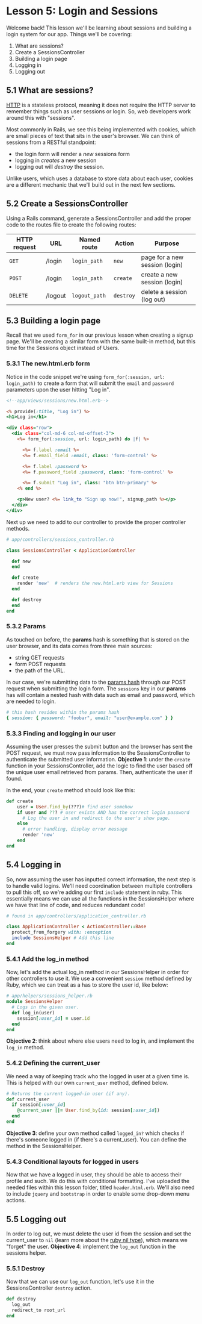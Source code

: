 # Lesson 5: Login and Sessions
Welcome back! This lesson we'll be learning about sessions and building a login system for our app.
Things we'll be covering:
1. What are sessions?
2. Create a SessionsController
3. Building a login page
4. Logging in
5. Logging out

## 5.1 What are sessions?
[HTTP](https://en.wikipedia.org/wiki/Hypertext_Transfer_Protocol) is a stateless protocol, meaning it does not require the HTTP server to remember things such as user sessions or login. So, web developers work around this with "sessions". 

Most commonly in Rails, we see this being implemented with cookies, which are small pieces of text that sits in the user's browser. We can think of sessions from a RESTful standpoint: 
- the login form will render a *new* sessions form
- logging in *creates* a new session
- logging out will *destroy* the session.

Unlike users, which uses a database to store data about each user, cookies are a different mechanic that we'll build out in the next few sections.

## 5.2 Create a SessionsController
Using a Rails command, generate a SessionsController and add the proper code to the routes file to create the following routes:

| **HTTP request** | **URL** | **Named route** | **Action** | **Purpose** |
|------------------|---------|-----------------|------------|-------------|
| `GET` | /login | `login_path` | `new` | page for a new session (login) |
| `POST` |/login | `login_path` | `create` | create a new session (login)|
| `DELETE` | /logout | `logout_path` | `destroy` | delete a session (log out) |

## 5.3 Building a login page
Recall that we used `form_for` in our previous lesson when creating a signup page. We'll be creating a similar form with the same built-in method, but this time for the Sessions object instead of Users. 
### 5.3.1 The new.html.erb form
Notice in the code snippet we're using `form_for(:session, url: login_path)` to create a form that will submit the `email` and `password` parameters upon the user hitting "Log in".
``` html.erb
<!--app/views/sessions/new.html.erb-->

<% provide(:title, "Log in") %>
<h1>Log in</h1>

<div class="row">
  <div class="col-md-6 col-md-offset-3">
    <%= form_for(:session, url: login_path) do |f| %>

      <%= f.label :email %>
      <%= f.email_field :email, class: 'form-control' %>

      <%= f.label :password %>
      <%= f.password_field :password, class: 'form-control' %>

      <%= f.submit "Log in", class: "btn btn-primary" %>
    <% end %>

    <p>New user? <%= link_to "Sign up now!", signup_path %></p>
  </div>
</div>
```
Next up we need to add to our controller to provide the proper controller methods.
```ruby
# app/controllers/sessions_controller.rb

class SessionsController < ApplicationController

  def new
  end

  def create
    render 'new'  # renders the new.html.erb view for Sessions
  end

  def destroy
  end
end
```
### 5.3.2 Params
As touched on before, the **params** hash is something that is stored on the user browser, and its data comes from three main sources:
- string GET requests
- form POST requests
- the path of the URL.

In our case, we're submitting data to the [params hash](https://gorails.com/episodes/the-params-hash) through our POST request when submitting the login form. The `sessions` key in our **params** has will contain a nested hash with data such as email and password, which are needed to login.
```ruby
# this hash resides within the params hash
{ session: { password: "foobar", email: "user@example.com" } }
```
### 5.3.3 Finding and logging in our user
Assuming the user presses the submit button and the browser has sent the POST request, we must now pass information to the SessionsController to authenticate the submitted user information.
**Objective 1**: under the `create` function in your SessionsController, add the logic to find the user based off the unique user email retrieved from params. Then, authenticate the user if found.

In the end, your `create` method should look like this:
```ruby
def create
    user = User.find_by(???)# find user somehow
    if user and ??? # user exists AND has the correct login password
      # Log the user in and redirect to the user's show page.
    else
	  # error handling, display error message
	  render 'new'
	end
end
 ```

## 5.4 Logging in
So, now assuming the user has inputted correct information, the next step is to handle valid logins. We'll need coordination between multiple controllers to pull this off, so we're adding our first `include` statement in ruby. This essentially means we can use all the functions in the SessionsHelper where we have that line of code, and reduces redundant code!
```ruby
# found in app/controllers/application_controller.rb

class ApplicationController < ActionController::Base
  protect_from_forgery with: :exception
  include SessionsHelper # Add this line
end
```
### 5.4.1 Add the log_in method
Now, let's add the actual log_in method in our SessionsHelper in order for other controllers to use it. We use a convenient `session` method defined by Ruby, which we can treat as a has to store the user id, like below:
```ruby
# app/helpers/sessions_helper.rb
module SessionsHelper
  # Logs in the given user.
  def log_in(user)
    session[:user_id] = user.id
  end
end
```
**Objective 2**: think about where else users need to log in, and implement the `log_in` method.

### 5.4.2 Defining the current_user
We need a way of keeping track who the logged in user at a given time is. This is helped with our own `current_user` method, defined below.
```ruby
# Returns the current logged-in user (if any).
def current_user
  if session[:user_id] 
    @current_user ||= User.find_by(id: session[:user_id])
  end
end
```

**Objective 3**: define your own method called `logged_in?` which checks if there's someone logged in (if there's a current_user). You can define the method in the SessionsHelper.

### 5.4.3 Conditional layouts for logged in users
Now that we have a logged in user, they should be able to access their profile and such. We do this with conditional formatting. I've uploaded the needed files within this lesson folder, titled `header.html.erb`.  We'll also need to include `jquery` and `bootstrap` in order to enable some drop-down menu actions. 

## 5.5 Logging out
In order to log out, we must delete the user id from the session and set the current_user to `nil` (learn more about the [ruby nil type](https://www.rubyguides.com/2018/01/ruby-nil/)), which means we "forget" the user.
**Objective 4**: implement the `log_out` function in the sessions helper.

### 5.5.1 Destroy
Now that we can use our `log_out` function, let's use it in the SessionsController `destroy` action. 
```ruby
def destroy
  log_out
  redirect_to root_url  
end
 ```

